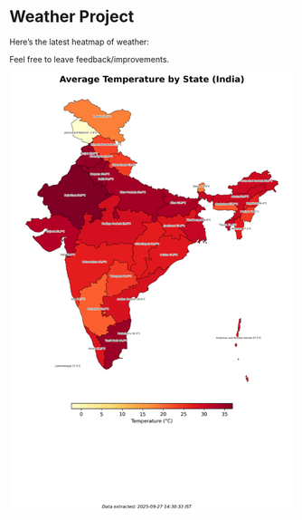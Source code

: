# Weather Project

Here’s the latest heatmap of weather:

Feel free to leave feedback/improvements.

![India Heatmap](docs/assets/india_heatmap.png?v=D7A7B3)
